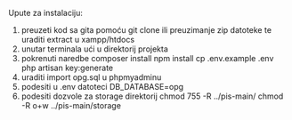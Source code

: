 Upute za instalaciju:
1. preuzeti kod sa gita pomoću git clone ili preuzimanje zip datoteke te uraditi extract u xampp/htdocs
2. unutar terminala ući u direktorij projekta
3. pokrenuti naredbe
 composer install
 npm install
cp .env.example .env
php artisan key:generate
4. uraditi import opg.sql u phpmyadminu 
5. podesiti u .env datoteci 
    DB_DATABASE=opg
6.  podesiti dozvole za storage direktorij
    chmod 755 -R ../pis-main/
    chmod -R o+w ../pis-main/storage
